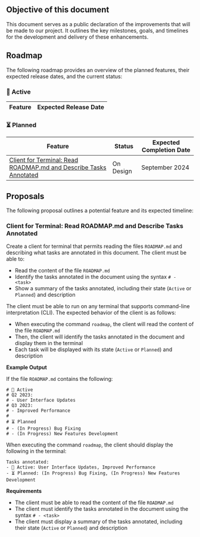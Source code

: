 ## Objective of this document

This document serves as a public declaration of the improvements that will be made to our project. It outlines the key milestones, goals, and timelines for the development and delivery of these enhancements.

## Roadmap

The following roadmap provides an overview of the planned features, their expected release dates, and the current status:

### 🚧 Active

<!--
| Feature | Expected Release Date |
| --- | --- |
| User Interface Updates | Q2 2023 |
| Improved Performance | Q3 2023 |
-->

| Feature | Expected Release Date |
| --- | --- |

### ⏳ Planned

<!--
| Feature | Status | Expected Completion Date |
| --- | --- | --- |
| Bug Fixing | In Progress | March 15, 2023 |
| New Features Development | In Progress | April 30, 2023 |
-->

| Feature | Status | Expected Completion Date |
| --- | --- | --- |
| [Client for Terminal: Read ROADMAP.md and Describe Tasks Annotated](#client-for-terminal-read-roadmapmd-and-describe-tasks-annotated) | On Design | September 2024 |

## Proposals

The following proposal outlines a potential feature and its expected timeline:

<!--
### Proposal: [Insert Proposal Title]

[Description]
-->

### Client for Terminal: Read ROADMAP.md and Describe Tasks Annotated

Create a client for terminal that permits reading the files `ROADMAP.md` and describing what tasks are annotated in this document. The client must be able to:

*   Read the content of the file `ROADMAP.md`
*   Identify the tasks annotated in the document using the syntax `# - <task>`
*   Show a summary of the tasks annotated, including their state (`Active` or `Planned`) and description

The client must be able to run on any terminal that supports command-line interpretation (CLI). The expected behavior of the client is as follows:

*   When executing the command `roadmap`, the client will read the content of the file `ROADMAP.md`
*   Then, the client will identify the tasks annotated in the document and display them in the terminal
*   Each task will be displayed with its state (`Active` or `Planned`) and description

**Example Output**

If the file `ROADMAP.md` contains the following:

```
# 🚧 Active
# Q2 2023:
# - User Interface Updates
# Q3 2023:
# - Improved Performance
#
# ⏳ Planned
# - (In Progress) Bug Fixing
# - (In Progress) New Features Development
```

When executing the command `roadmap`, the client should display the following in the terminal:

```
Tasks annotated:
- 🚧 Active: User Interface Updates, Improved Performance
- ⏳ Planned: (In Progress) Bug Fixing, (In Progress) New Features Development
```

**Requirements**

*   The client must be able to read the content of the file `ROADMAP.md`
*   The client must identify the tasks annotated in the document using the syntax `# - <task>`
*   The client must display a summary of the tasks annotated, including their state (`Active` or `Planned`) and description